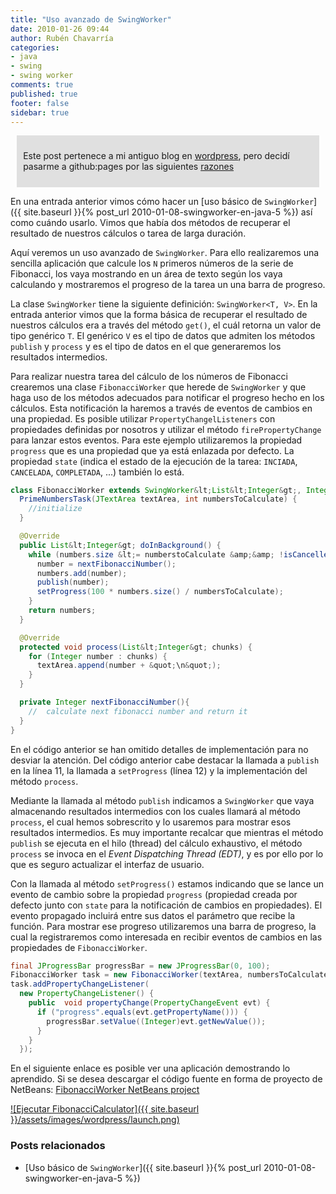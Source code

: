 ```yaml
---
title: "Uso avanzado de SwingWorker"
date: 2010-01-26 09:44
author: Rubén Chavarría
categories: 
- java
- swing
- swing worker
comments: true
published: true
footer: false
sidebar: true
---
```


<div style="margin:2%; padding:2%; background-color:#E0E0E0; ">
  <p>Este post pertenece a mi antiguo blog en <a href="http://rchavarria.wordpress.com">wordpress</a>, pero decidí pasarme a github:pages por las siguientes <a href="/blog/2012/12/03/por-que-cambie-mi-blog-en-wordpress-com">razones</a></p>
</div>

En una entrada anterior vimos cómo hacer un 
[uso básico de `SwingWorker`]({{ site.baseurl }}{% post_url 2010-01-08-swingworker-en-java-5 %})
así como cuándo usarlo. Vimos que había dos métodos de recuperar el resultado de nuestros 
cálculos o tarea de larga duración.

Aquí veremos un uso avanzado de `SwingWorker`. Para ello realizaremos una sencilla aplicación 
que calcule los `N` primeros números de la serie de Fibonacci, los vaya mostrando en un 
área de texto según los vaya calculando y mostraremos el progreso de la tarea un una barra 
de progreso.

<!-- more -->

La clase `SwingWorker` tiene la siguiente definición: `SwingWorker<T, V>`. En la entrada 
anterior vimos que la forma básica de recuperar el resultado de nuestros cálculos era a 
través del método `get()`, el cuál retorna un valor de tipo genérico `T`. El genérico 
`V` es el tipo de datos que admiten los métodos `publish` y `process` y es el tipo de datos 
en el que generaremos los resultados intermedios.

Para realizar nuestra tarea del cálculo de los números de Fibonacci crearemos una clase 
`FibonacciWorker` que herede de `SwingWorker` y que haga uso de los métodos adecuados 
para notificar el progreso hecho en los cálculos. Esta notificación la haremos a través 
de eventos de cambios en una propiedad. Es posible utilizar `PropertyChangelListeners` con 
propiedades definidas por nosotros y utilizar el método `firePropertyChange` para lanzar 
estos eventos. Para este ejemplo utilizaremos la propiedad `progress` que es una propiedad 
que ya está enlazada por defecto. La propiedad `state` (indica el estado de la ejecución 
de la tarea: `INCIADA`, `CANCELADA`, `COMPLETADA`, ...) también lo está.

```java
class FibonacciWorker extends SwingWorker&lt;List&lt;Integer&gt;, Integer&gt; {
  PrimeNumbersTask(JTextArea textArea, int numbersToCalculate) {
    //initialize
  }

  @Override
  public List&lt;Integer&gt; doInBackground() {
    while (numbers.size &lt;= numberstoCalculate &amp;&amp; !isCancelled()) {
      number = nextFibonacciNumber();
      numbers.add(number);
      publish(number);
      setProgress(100 * numbers.size() / numbersToCalculate);
    }
    return numbers;
  }

  @Override
  protected void process(List&lt;Integer&gt; chunks) {
    for (Integer number : chunks) {
      textArea.append(number + &quot;\n&quot;);
    }
  }

  private Integer nextFibonacciNumber(){
    //  calculate next fibonacci number and return it
  }
}
```

En el código anterior se han omitido detalles de implementación para no desviar la 
atención. Del código anterior cabe destacar la llamada a `publish` en la línea 11, 
la llamada a `setProgress` (línea 12) y la implementación del método `process`.

Mediante la llamada al método `publish` indicamos a `SwingWorker` que vaya almacenando 
resultados intermedios con los cuales llamará al método `process`, el cual hemos 
sobrescrito y lo usaremos para mostrar esos resultados intermedios. Es muy importante 
recalcar que mientras el método `publish` se ejecuta en el hilo (thread) del cálculo 
exhaustivo, el método `process` se invoca en el *Event Dispatching Thread (EDT)*, y 
es por ello por lo que es seguro actualizar el interfaz de usuario.

Con la llamada al método `setProgress()` estamos indicando que se lance un evento de 
cambio sobre la propiedad `progress` (propiedad creada por defecto junto con `state` 
para la notificación de cambios en propiedades). El evento propagado incluirá entre 
sus datos el parámetro que recibe la función. Para mostrar ese progreso utilizaremos 
una barra de progreso, la cual la registraremos como interesada en recibir eventos de 
cambios en las propiedades de `FibonacciWorker`.

```java
final JProgressBar progressBar = new JProgressBar(0, 100);
FibonacciWorker task = new FibonacciWorker(textArea, numbersToCalculate);
task.addPropertyChangeListener(
  new PropertyChangeListener() {
    public  void propertyChange(PropertyChangeEvent evt) {
      if ("progress".equals(evt.getPropertyName())) {
        progressBar.setValue((Integer)evt.getNewValue());
      }
    }
  });
```

En el siguiente enlace es posible ver una aplicación demostrando lo aprendido. Si se 
desea descargar el código fuente en forma de proyecto de NetBeans: 
[FibonacciWorker NetBeans project](http://kenai.com/projects/rchavarria/downloads/download/fibonacci%252FFibonacciCalculator%2520NB%2520project.zip)

[![Ejecutar FibonacciCalculator]({{ site.baseurl }}/assets/images/wordpress/launch.png)](http://kenai.com/projects/rchavarria/downloads/download/fibonacci%252Flaunch.jnlp)

### Posts relacionados

- [Uso básico de `SwingWorker`]({{ site.baseurl }}{% post_url 2010-01-08-swingworker-en-java-5 %})
